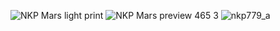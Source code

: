 
![NKP Mars light print](https://github.com/user-attachments/assets/8876bb45-c734-4a91-8708-7648c3dafead)
![NKP Mars preview 465 3](https://github.com/user-attachments/assets/0d28e24c-cf5f-4706-9a13-e4393ef5a5d6)
![nkp779_a](https://github.com/user-attachments/assets/29ca0012-54f1-4021-95e1-1a5714ec2c77)
